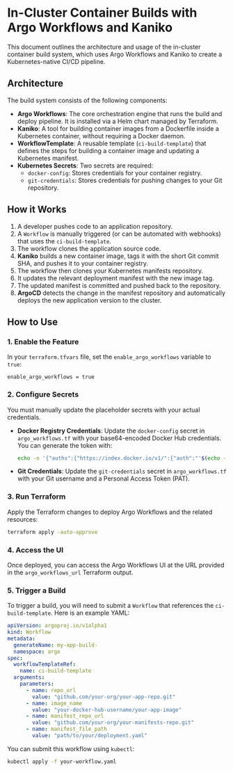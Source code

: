 # In-Cluster Container Builds with Argo Workflows and Kaniko

This document outlines the architecture and usage of the in-cluster container build system, which uses Argo Workflows and Kaniko to create a Kubernetes-native CI/CD pipeline.

## Architecture

The build system consists of the following components:

- **Argo Workflows**: The core orchestration engine that runs the build and deploy pipeline. It is installed via a Helm chart managed by Terraform.
- **Kaniko**: A tool for building container images from a Dockerfile inside a Kubernetes container, without requiring a Docker daemon.
- **WorkflowTemplate**: A reusable template (`ci-build-template`) that defines the steps for building a container image and updating a Kubernetes manifest.
- **Kubernetes Secrets**: Two secrets are required:
    - `docker-config`: Stores credentials for your container registry.
    - `git-credentials`: Stores credentials for pushing changes to your Git repository.

## How it Works

1.  A developer pushes code to an application repository.
2.  A `Workflow` is manually triggered (or can be automated with webhooks) that uses the `ci-build-template`.
3.  The workflow clones the application source code.
4.  **Kaniko** builds a new container image, tags it with the short Git commit SHA, and pushes it to your container registry.
5.  The workflow then clones your Kubernetes manifests repository.
6.  It updates the relevant deployment manifest with the new image tag.
7.  The updated manifest is committed and pushed back to the repository.
8.  **ArgoCD** detects the change in the manifest repository and automatically deploys the new application version to the cluster.

## How to Use

### 1. Enable the Feature

In your `terraform.tfvars` file, set the `enable_argo_workflows` variable to `true`:

```hcl
enable_argo_workflows = true
```

### 2. Configure Secrets

You must manually update the placeholder secrets with your actual credentials.

- **Docker Registry Credentials**:
  Update the `docker-config` secret in `argo_workflows.tf` with your base64-encoded Docker Hub credentials.
  You can generate the token with:
  ```bash
  echo -n '{"auths":{"https://index.docker.io/v1/":{"auth":"'$(echo -n "<your-username>:<your-password>" | base64)'"}}}' | base64
  ```

- **Git Credentials**:
  Update the `git-credentials` secret in `argo_workflows.tf` with your Git username and a Personal Access Token (PAT).

### 3. Run Terraform

Apply the Terraform changes to deploy Argo Workflows and the related resources:

```bash
terraform apply -auto-approve
```

### 4. Access the UI

Once deployed, you can access the Argo Workflows UI at the URL provided in the `argo_workflows_url` Terraform output.

### 5. Trigger a Build

To trigger a build, you will need to submit a `Workflow` that references the `ci-build-template`. Here is an example YAML:

```yaml
apiVersion: argoproj.io/v1alpha1
kind: Workflow
metadata:
  generateName: my-app-build-
  namespace: argo
spec:
  workflowTemplateRef:
    name: ci-build-template
  arguments:
    parameters:
      - name: repo_url
        value: "github.com/your-org/your-app-repo.git"
      - name: image_name
        value: "your-docker-hub-username/your-app-image"
      - name: manifest_repo_url
        value: "github.com/your-org/your-manifests-repo.git"
      - name: manifest_file_path
        value: "path/to/your/deployment.yaml"
```

You can submit this workflow using `kubectl`:

```bash
kubectl apply -f your-workflow.yaml
```
